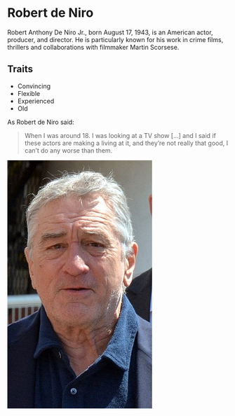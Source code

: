 # Robert de Niro

Robert Anthony De Niro Jr., born August 17, 1943, is an American actor, producer, and director. He is particularly known for his work in crime films, thrillers and collaborations with filmmaker Martin Scorsese.

## Traits

* Convincing
* Flexible
* Experienced
* Old

As Robert de Niro said:

> When I was around 18. I was looking at a TV show [...] and I said if these actors are making a living at it, and they’re not really that good, I can’t do any worse than them.

![Robert de Niro](./images/330px-Robert_De_Niro_Cannes_2016.jpg)
